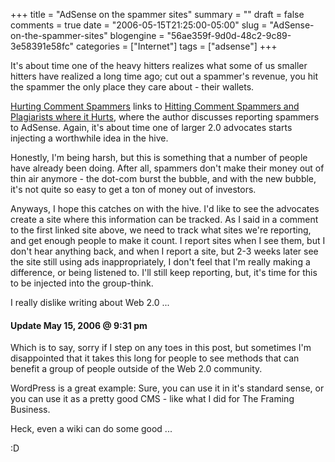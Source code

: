 +++
title = "AdSense on the spammer sites"
summary = ""
draft = false
comments = true
date = "2006-05-15T21:25:00-05:00"
slug = "AdSense-on-the-spammer-sites"
blogengine = "56ae359f-9d0d-48c2-9c89-3e58391e58fc"
categories = ["Internet"]
tags = ["adsense"]
+++

<p>
It&#39;s about time one of the heavy hitters realizes what some of us smaller hitters have realized a long time ago; cut out a spammer&#39;s revenue, you hit the spammer the only place they care about - their wallets.<!--more--><!--adsense-->
</p>
<p>
<a href="http://weblogtoolscollection.com/archives/2006/05/15/hurting-comment-spammers/">Hurting Comment Spammers</a> links to <a href="http://www.problogger.net/archives/2006/05/15/hitting-comment-spammers-and-plagiarists-where-it-hurts/">Hitting Comment Spammers and Plagiarists where it Hurts</a>, where the author discusses reporting spammers to AdSense.  Again, it&#39;s about time one of larger 2.0 advocates starts injecting a worthwhile idea in the hive.
</p>
<p>
Honestly, I&#39;m being harsh, but this is something that a number of people have already been doing.  After all, spammers don&#39;t make their money out of thin air anymore - the dot-com burst the bubble, and with the new bubble, it&#39;s not quite so easy to get a ton of money out of investors.
</p>
<p>
Anyways, I hope this catches on with the hive.  I&#39;d like to see the advocates create a site where this information can be tracked.  As I said in a comment to the first linked site above, we need to track what sites we&#39;re reporting, and get enough people to make it count.  I report sites when I see them, but I don&#39;t hear anything back, and when I report a site, but 2-3 weeks later see the site still using ads inappropriately, I don&#39;t feel that I&#39;m really making a difference, or being listened to.  I&#39;ll still keep reporting, but, it&#39;s time for this to be injected into the group-think.
</p>
<p>
I really dislike writing about Web 2.0 ...
</p>
<h4>Update May 15, 2006 @ 9:31 pm</h4>
<p>
Which is to say, sorry if I step on any toes in this post, but sometimes I&#39;m disappointed that it takes this long for people to see methods that can benefit a group of people outside of the Web 2.0 community.
</p>
<p>
WordPress is a great example: Sure, you can use it in it&#39;s standard sense, or you can use it as a pretty good CMS - like what I did for The Framing Business.
</p>
<p>
Heck, even a wiki can do some good ...
</p>
<p>
:D
</p>

